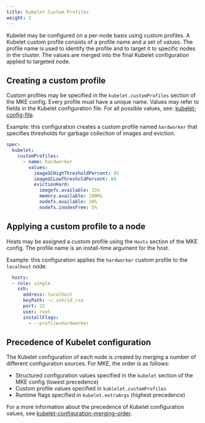 ```yaml
---
title: Kubelet Custom Profiles
weight: 2
---
```


Kubelet may be configured on a per-node basis using custom profiles. A Kubelet custom profile consists of a profile name and a set of values. The profile name is used to identify the profile and to target it to specific nodes in the cluster. The values are merged into the final Kubelet configuration applied to targeted node.

## Creating a custom profile

Custom profiles may be specified in the `kubelet.customProfiles` section of the MKE config. Every profile must have a unique name. Values may refer to fields in the Kubelet configuration file. For all possible values, see: [kubelet-config-file](https://kubernetes.io/docs/tasks/administer-cluster/kubelet-config-file/).

Example: this configuration creates a custom profile named `hardworker` that specifies thresholds for garbage collection of images and eviction.

```yaml
spec:
  kubelet:
    customProfiles:
      - name: hardworker
        values:
          imageGCHighThresholdPercent: 85
          imageGCLowThresholdPercent: 80
          evictionHard:
            imagefs.available: 15%
            memory.available: 100Mi
            nodefs.available: 10%
            nodefs.inodesFree: 5%
```

## Applying a custom profile to a node

Hosts may be assigned a custom profile using the `Hosts` section of the MKE config. The profile name is an install-time argument for the host.

Example: this configuration applies the `hardworker` custom profile to the `localhost` node.

```yaml
  hosts:
  - role: single
    ssh:
      address: localhost
      keyPath: ~/.ssh/id_rsa
      port: 22
      user: root
      installFlags:
        - --profile=hardworker
```

## Precedence of Kubelet configuration

The Kubelet configuration of each node is created by merging a number of different configuration sources. For MKE, the order is as follows:

- Structured configuration values specified in the `kubelet` section of the MKE config (lowest precedence)
- Custom profile values specified in `kublelet.customProfiles`
- Runtime flags specified in `kubelet.extraArgs` (highest precedence)

For a more information about the precedence of Kubelet configuration values, see [kubelet-configuration-merging-order](https://kubernetes.io/docs/tasks/administer-cluster/kubelet-config-file/#kubelet-configuration-merging-order).
